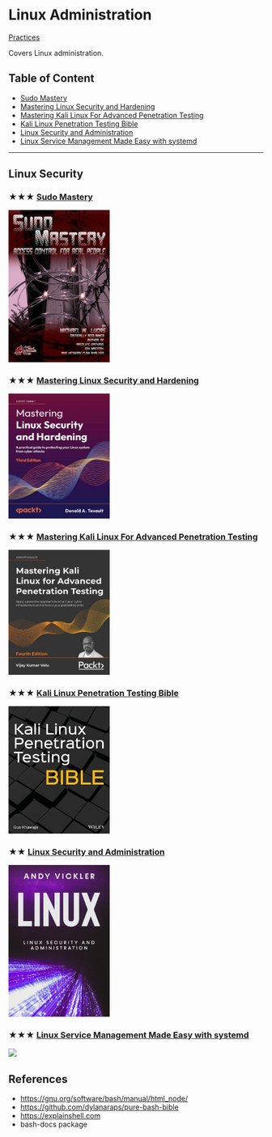 # Linux Administration
[Practices](linux.md)

Covers Linux administration.

## Table of Content

* [Sudo Mastery](#-sudo-mastery)
* [Mastering Linux Security and Hardening](#-mastering-linux-security-and-hardening)
* [Mastering Kali Linux For Advanced Penetration Testing](#-mastering-kali-linux-for-advanced-penetration-testing)
* [Kali Linux Penetration Testing Bible](#-kali-linux-penetration-testing-bible)
* [Linux Security and Administration](#-linux-security-and-administration)
* [Linux Service Management Made Easy with systemd](#-linux-service-management-made-easy-with-systemd)

---

## Linux Security

### ★★★ [Sudo Mastery](resources/9781493626205.md)
[<img src="../../covers/9781493626205.jpg" width="200"/>](resources/9781493626205.md)

### ★★★ [Mastering Linux Security and Hardening](resources/9781837630516.md)
[<img src="../../covers/9781837630516.jpg" width="200"/>](resources/9781837630516.md)

### ★★★ [Mastering Kali Linux For Advanced Penetration Testing](resources/9781801819770.md)
[<img src="../../covers/9781801819770.jpg" width="200"/>](resources/9781801819770.md)

### ★★★ [Kali Linux Penetration Testing Bible](resources/9781119719083.md)
[<img src="../../covers/9781119719083.jpg" width="200"/>](resources/9781119719083.md)

### ★★ [Linux Security and Administration](resources/linux-security-and-administration.md)
[<img src="../../covers/linux-security-and-administration.jpg" width="200"/>](resources/linux-security-and-administration.md)

### ★★★ [Linux Service Management Made Easy with systemd](resources/9781801811644.md)
[<img src="../../covers/9781801811644.jpg" width="200"/>](resources/9781801811644.md)

## References

* https://gnu.org/software/bash/manual/html_node/
* https://github.com/dylanaraps/pure-bash-bible
* https://explainshell.com
* bash-docs package
